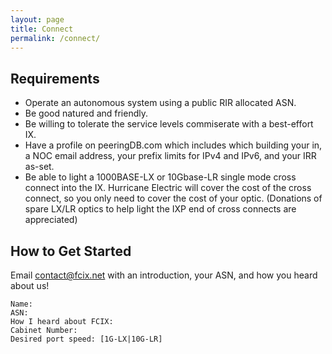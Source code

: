 ```yaml
---
layout: page
title: Connect
permalink: /connect/
---
```


## Requirements

* Operate an autonomous system using a public RIR allocated ASN.
* Be good natured and friendly.
* Be willing to tolerate the service levels commiserate with a best-effort IX.
* Have a profile on peeringDB.com which includes which building your in, a NOC email address, your prefix limits for IPv4 and IPv6, and your IRR as-set.
* Be able to light a 1000BASE-LX or 10Gbase-LR single mode cross connect into the IX. Hurricane Electric will cover the cost of the cross connect, so you only need to cover the cost of your optic. (Donations of spare LX/LR optics to help light the IXP end of cross connects are appreciated)

## How to Get Started

Email <contact@fcix.net> with an introduction, your ASN, and how you heard about us!

```
Name:
ASN:
How I heard about FCIX:
Cabinet Number:
Desired port speed: [1G-LX|10G-LR]
```
